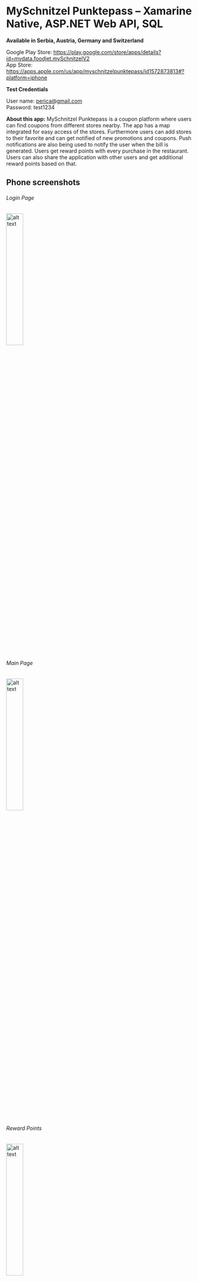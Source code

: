 # MySchnitzel Punktepass – Xamarine Native, ASP.NET Web API, SQL

**Available in Serbia, Austria, Germany and Switzerland**

Google Play Store: https://play.google.com/store/apps/details?id=mvdata.foodjet.mySchnitzelV2 <br />
App Store: https://apps.apple.com/us/app/myschnitzelpunktepass/id1572873813#?platform=iphone

**Test Credentials**

User name: perica@gmail.com <br />
Password: test1234

**About this app:**  MySchnitzel Punktepass is a coupon platform where users can find coupons from different stores nearby. The app has a map integrated for easy access of the stores. Furthermore users can add stores to their favorite and can get notified of new promotions and coupons. Push notifications are also being used to notify the user when the bill is generated. Users get reward points with every purchase in the restaurant. Users can also share the application with other users and get additional reward points based on that. 

## Phone screenshots

###### Login Page
<img src="https://user-images.githubusercontent.com/118169200/204515132-c6c3cc78-529f-4ae6-a5c6-a043c2d13c19.jpg" alt="alt text" width="30%" height="30%">

###### Main Page
<img src="https://user-images.githubusercontent.com/118169200/204515957-71ce23e4-6665-45c0-b9a0-25be2fb13be1.jpg" alt="alt text" width="30%" height="30%">

###### Reward Points
<img src="https://user-images.githubusercontent.com/118169200/204516276-281d71b6-e0ad-4bb4-a8f1-5656a66df300.jpg" alt="alt text" width="30%" height="30%">

###### Share Option
<img src="https://user-images.githubusercontent.com/118169200/204516474-50e91124-ee2c-424b-8125-21fae9be0fdc.jpg" alt="alt text" width="30%" height="30%">

###### Google Maps
<img src="https://user-images.githubusercontent.com/118169200/204517470-c082dd1d-c76d-4078-9611-ba4dd022d69c.jpg" alt="alt text" width="30%" height="30%">

###### Google Maps with Store Details and Coupons
<img src="https://user-images.githubusercontent.com/118169200/204519749-019d8728-02e3-400f-8d12-84cd932d4588.jpg" alt="alt text" width="30%" height="30%">

###### Coupon Details
<img src="https://user-images.githubusercontent.com/118169200/204520423-5718cb07-df6d-4084-8e87-35736876cef0.jpg" alt="alt text" width="30%" height="30%">

###### Follow Page
<img src="https://user-images.githubusercontent.com/118169200/204520712-eaf3c698-cbd1-426b-a071-0bd99f15a2c5.jpg" alt="alt text" width="30%" height="30%">

###### Settings Page
<img src="https://user-images.githubusercontent.com/118169200/204517244-b40c89eb-d534-440e-81b6-bcff981687a5.jpg" alt="alt text" width="30%" height="30%">

###### Reset My Password
<img src="https://user-images.githubusercontent.com/118169200/204517409-422a6b9b-0e0d-4d02-90e1-31c2d1f4d7be.jpg" alt="alt text" width="30%" height="30%">



